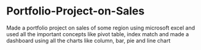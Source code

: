 # Portfolio-Project-on-Sales
Made a portfolio project on sales of some region using microsoft excel and used all the important concepts like pivot table, index match and made a dashboard using all the charts like column, bar, pie and line chart
